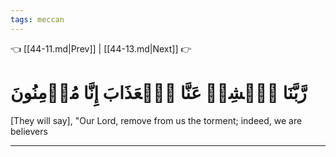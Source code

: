 ```yaml
---
tags: meccan
---
```


👈 [[44-11.md|Prev]] | [[44-13.md|Next]] 👉

# رَّبَّنَا ٱكۡشِفۡ عَنَّا ٱلۡعَذَابَ إِنَّا مُؤۡمِنُونَ

[They will say], "Our Lord, remove from us the torment; indeed, we are believers

---

